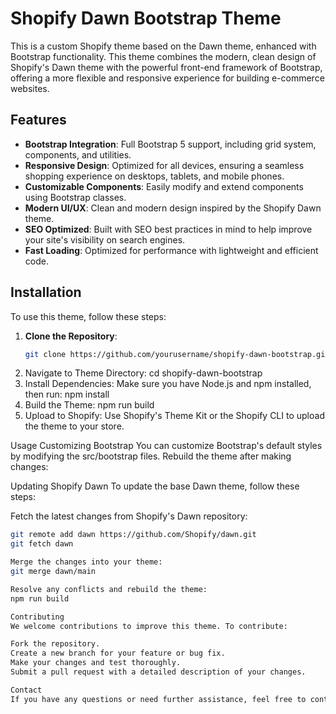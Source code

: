 # Shopify Dawn Bootstrap Theme

This is a custom Shopify theme based on the Dawn theme, enhanced with Bootstrap functionality. This theme combines the modern, clean design of Shopify's Dawn theme with the powerful front-end framework of Bootstrap, offering a more flexible and responsive experience for building e-commerce websites.

## Features

- **Bootstrap Integration**: Full Bootstrap 5 support, including grid system, components, and utilities.
- **Responsive Design**: Optimized for all devices, ensuring a seamless shopping experience on desktops, tablets, and mobile phones.
- **Customizable Components**: Easily modify and extend components using Bootstrap classes.
- **Modern UI/UX**: Clean and modern design inspired by the Shopify Dawn theme.
- **SEO Optimized**: Built with SEO best practices in mind to help improve your site's visibility on search engines.
- **Fast Loading**: Optimized for performance with lightweight and efficient code.

## Installation

To use this theme, follow these steps:

1. **Clone the Repository**:
   ```bash
   git clone https://github.com/yourusername/shopify-dawn-bootstrap.git
2. Navigate to Theme Directory:
   cd shopify-dawn-bootstrap
3. Install Dependencies:
    Make sure you have Node.js and npm installed, then run:
   npm install
4. Build the Theme:
   npm run build
5. Upload to Shopify:
Use Shopify's Theme Kit or the Shopify CLI to upload the theme to your store.

Usage
Customizing Bootstrap
You can customize Bootstrap's default styles by modifying the src/bootstrap files. Rebuild the theme after making changes:

Updating Shopify Dawn
To update the base Dawn theme, follow these steps:

Fetch the latest changes from Shopify's Dawn repository:
```bash
git remote add dawn https://github.com/Shopify/dawn.git
git fetch dawn

Merge the changes into your theme:
git merge dawn/main

Resolve any conflicts and rebuild the theme:
npm run build

Contributing
We welcome contributions to improve this theme. To contribute:

Fork the repository.
Create a new branch for your feature or bug fix.
Make your changes and test thoroughly.
Submit a pull request with a detailed description of your changes.

Contact
If you have any questions or need further assistance, feel free to contact us at choudharyhassan210@gmail.com.
